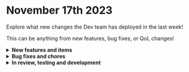 # November 17th 2023

Explore what new changes the Dev team has deployed in the last week!

This can be anything from new features, bug fixes, or QoL changes!

<details>

<summary><strong>New features and items</strong></summary>

* Added new OpenAI models to the Create Chate Completion action
* Added a Create Phone action for Duo
* Added a link to the form builder from the trigger drawer in the workflow builder when a form is selected as the trigger
* Robo Rewsty workflow notes

</details>

<details>

<summary><strong>Bug fixes and chores</strong></summary>

* Updated installation instructions for Sonicwall integration
* Allow microsoft graph subscription triggers to be run for sub-orgs
* Added scopes for microsoft graph to allow for DelegatedAdminRelationship.ReadWrite.All and Enable-Mailbox
* Fixed a bug with Datto RMM was missing action contexts
* Ensure http requests respect the task timeout setting
* Removed invalid fields from Liongard actions
* Fixed a client side error with workflow listeners causing the page to crash
* Fixed a bug where the time saved was allowing negative values
* Return the description field when listing forms from the Rewst list forms action
* Fixed a bug where users could accidentally resize the right hand column in the workflow builder to zero and not be 
  able to get it back
* Fixed a bug causing the form builder to crash if there was a dynamic field pointed at a deleted workflow
* Fixed a bug that was preventing Forms only users from viewing pods
* Fixed a bug where ConnectWise PSA Sales Activity Status was returning Types instead of Statuses

</details>

<details>

<summary><strong>In review, testing and development</strong></summary>

* More App Platform features
* Improvements to the Jinja Live Editor
* Fixes for Ninja RMM token refreshing and generic action

</details>
